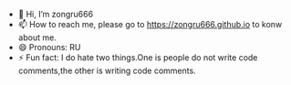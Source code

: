 - 👋 Hi, I’m zongru666
- 📫 How to reach me, please go to https://zongru666.github.io to konw about me.
- 😄 Pronouns: RU
- ⚡ Fun fact: I do hate two things.One is people do not write code comments,the other is writing code comments.

<!---
zongru666/zongru666 is a ✨ special ✨ repository because its `README.md` (this file) appears on your GitHub profile.
You can click the Preview link to take a look at your changes.
--->
